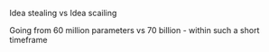 Idea stealing vs Idea scailing


Going from 60 million parameters vs 70 billion - within such a short timeframe





